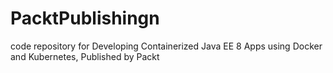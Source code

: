 # PacktPublishingn
code repository for Developing Containerized Java EE 8 Apps using Docker and Kubernetes, Published by Packt
